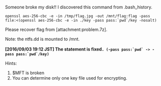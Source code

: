 Someone broke my disk!!
I discovered this command from .bash_history.
```
openssl aes-256-cbc -e -in /tmp/flag.jpg -out /mnt/flag:flag -pass file:<(openssl aes-256-cbc -e -in ./key -pass pass:`pwd`/key -nosalt)
```
Please recover flag from [attachment:problem.7z].

Note: the ntfs.dd is mounted to /mnt.

**[2016/09/03 19:12 JST] The statement is fixed．```(-pass pass:`pwd` -> -pass pass:`pwd`/key)```**

Hints:
 1. $MFT is broken
 2. You can determine only one key file used for encrypting.
